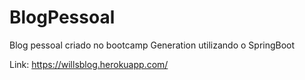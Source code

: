 # BlogPessoal

Blog pessoal criado no bootcamp Generation utilizando o SpringBoot

Link: https://willsblog.herokuapp.com/
